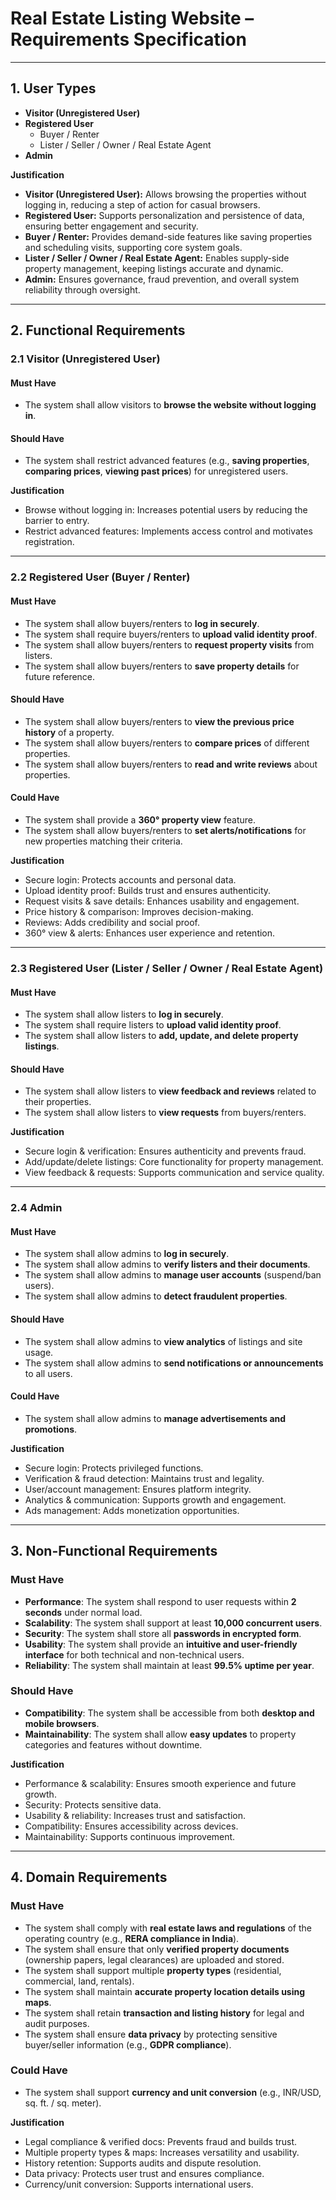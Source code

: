 # Real Estate Listing Website – Requirements Specification

---

## 1. User Types

- **Visitor (Unregistered User)**
- **Registered User**
  - Buyer / Renter
  - Lister / Seller / Owner / Real Estate Agent
- **Admin**

**Justification**
- **Visitor (Unregistered User):** Allows browsing the properties without logging in, reducing a step of action for casual browsers.  
- **Registered User:** Supports personalization and persistence of data, ensuring better engagement and security.  
- **Buyer / Renter:** Provides demand-side features like saving properties and scheduling visits, supporting core system goals.  
- **Lister / Seller / Owner / Real Estate Agent:** Enables supply-side property management, keeping listings accurate and dynamic.  
- **Admin:** Ensures governance, fraud prevention, and overall system reliability through oversight.  

---

## 2. Functional Requirements

### 2.1 Visitor (Unregistered User)

#### Must Have
- The system shall allow visitors to **browse the website without logging in**.

#### Should Have
- The system shall restrict advanced features (e.g., **saving properties**, **comparing prices**, **viewing past prices**) for unregistered users.

**Justification**
- Browse without logging in: Increases potential users by reducing the barrier to entry.  
- Restrict advanced features: Implements access control and motivates registration.  

---

### 2.2 Registered User (Buyer / Renter)

#### Must Have
- The system shall allow buyers/renters to **log in securely**.
- The system shall require buyers/renters to **upload valid identity proof**.
- The system shall allow buyers/renters to **request property visits** from listers.
- The system shall allow buyers/renters to **save property details** for future reference.

#### Should Have
- The system shall allow buyers/renters to **view the previous price history** of a property.
- The system shall allow buyers/renters to **compare prices** of different properties.
- The system shall allow buyers/renters to **read and write reviews** about properties.

#### Could Have
- The system shall provide a **360° property view** feature.
- The system shall allow buyers/renters to **set alerts/notifications** for new properties matching their criteria.

**Justification**
- Secure login: Protects accounts and personal data.  
- Upload identity proof: Builds trust and ensures authenticity.  
- Request visits & save details: Enhances usability and engagement.  
- Price history & comparison: Improves decision-making.  
- Reviews: Adds credibility and social proof.  
- 360° view & alerts: Enhances user experience and retention.  

---

### 2.3 Registered User (Lister / Seller / Owner / Real Estate Agent)

#### Must Have
- The system shall allow listers to **log in securely**.
- The system shall require listers to **upload valid identity proof**.
- The system shall allow listers to **add, update, and delete property listings**.

#### Should Have
- The system shall allow listers to **view feedback and reviews** related to their properties.
- The system shall allow listers to **view requests** from buyers/renters.

**Justification**
- Secure login & verification: Ensures authenticity and prevents fraud.  
- Add/update/delete listings: Core functionality for property management.  
- View feedback & requests: Supports communication and service quality.  

---

### 2.4 Admin

#### Must Have
- The system shall allow admins to **log in securely**.
- The system shall allow admins to **verify listers and their documents**.
- The system shall allow admins to **manage user accounts** (suspend/ban users).
- The system shall allow admins to **detect fraudulent properties**.

#### Should Have
- The system shall allow admins to **view analytics** of listings and site usage.
- The system shall allow admins to **send notifications or announcements** to all users.

#### Could Have
- The system shall allow admins to **manage advertisements and promotions**.

**Justification**
- Secure login: Protects privileged functions.  
- Verification & fraud detection: Maintains trust and legality.  
- User/account management: Ensures platform integrity.  
- Analytics & communication: Supports growth and engagement.  
- Ads management: Adds monetization opportunities.  

---

## 3. Non-Functional Requirements

### Must Have
- **Performance**: The system shall respond to user requests within **2 seconds** under normal load.  
- **Scalability**: The system shall support at least **10,000 concurrent users**.  
- **Security**: The system shall store all **passwords in encrypted form**.  
- **Usability**: The system shall provide an **intuitive and user-friendly interface** for both technical and non-technical users.  
- **Reliability**: The system shall maintain at least **99.5% uptime per year**.  

### Should Have
- **Compatibility**: The system shall be accessible from both **desktop and mobile browsers**.  
- **Maintainability**: The system shall allow **easy updates** to property categories and features without downtime.  

**Justification**
- Performance & scalability: Ensures smooth experience and future growth.  
- Security: Protects sensitive data.  
- Usability & reliability: Increases trust and satisfaction.  
- Compatibility: Ensures accessibility across devices.  
- Maintainability: Supports continuous improvement.  

---

## 4. Domain Requirements

### Must Have
- The system shall comply with **real estate laws and regulations** of the operating country (e.g., **RERA compliance in India**).  
- The system shall ensure that only **verified property documents** (ownership papers, legal clearances) are uploaded and stored.  
- The system shall support multiple **property types** (residential, commercial, land, rentals).  
- The system shall maintain **accurate property location details using maps**.  
- The system shall retain **transaction and listing history** for legal and audit purposes.  
- The system shall ensure **data privacy** by protecting sensitive buyer/seller information (e.g., **GDPR compliance**).  

### Could Have
- The system shall support **currency and unit conversion** (e.g., INR/USD, sq. ft. / sq. meter).  

**Justification**
- Legal compliance & verified docs: Prevents fraud and builds trust.  
- Multiple property types & maps: Increases versatility and usability.  
- History retention: Supports audits and dispute resolution.  
- Data privacy: Protects user trust and ensures compliance.  
- Currency/unit conversion: Supports international users.  
